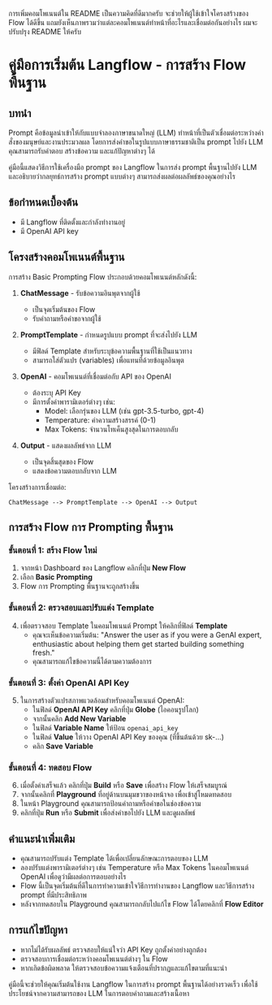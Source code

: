 การเพิ่มคอมโพเนนต์ใน README เป็นความคิดที่ดีมากครับ จะช่วยให้ผู้ใช้เข้าใจโครงสร้างของ Flow ได้ดีขึ้น แถมยังเห็นภาพรวมว่าแต่ละคอมโพเนนต์ทำหน้าที่อะไรและเชื่อมต่อกันอย่างไร ผมจะปรับปรุง README ให้ครับ

# คู่มือการเริ่มต้น Langflow - การสร้าง Flow พื้นฐาน

## บทนำ
Prompt คือข้อมูลนำเข้าให้กับแบบจำลองภาษาขนาดใหญ่ (LLM) ทำหน้าที่เป็นตัวเชื่อมต่อระหว่างคำสั่งของมนุษย์และงานประมวลผล โดยการส่งคำขอในรูปแบบภาษาธรรมชาติเป็น prompt ไปยัง LLM คุณสามารถรับคำตอบ สร้างข้อความ และแก้ปัญหาต่างๆ ได้

คู่มือนี้แสดงวิธีการใช้เครื่องมือ prompt ของ Langflow ในการส่ง prompt พื้นฐานไปยัง LLM และอธิบายว่ากลยุทธ์การสร้าง prompt แบบต่างๆ สามารถส่งผลต่อผลลัพธ์ของคุณอย่างไร

## ข้อกำหนดเบื้องต้น
- มี Langflow ที่ติดตั้งและกำลังทำงานอยู่
- มี OpenAI API key

## โครงสร้างคอมโพเนนต์พื้นฐาน

การสร้าง Basic Prompting Flow ประกอบด้วยคอมโพเนนต์หลักดังนี้:

1. **ChatMessage** - รับข้อความอินพุตจากผู้ใช้
   - เป็นจุดเริ่มต้นของ Flow
   - รับคำถามหรือคำขอจากผู้ใช้

2. **PromptTemplate** - กำหนดรูปแบบ prompt ที่จะส่งไปยัง LLM
   - มีฟิลด์ Template สำหรับระบุข้อความพื้นฐานที่ใช้เป็นแนวทาง
   - สามารถใส่ตัวแปร (variables) เพื่อแทนที่ด้วยข้อมูลอินพุต

3. **OpenAI** - คอมโพเนนต์ที่เชื่อมต่อกับ API ของ OpenAI
   - ต้องระบุ API Key
   - มีการตั้งค่าพารามิเตอร์ต่างๆ เช่น:
     - Model: เลือกรุ่นของ LLM (เช่น gpt-3.5-turbo, gpt-4)
     - Temperature: ค่าความสร้างสรรค์ (0-1)
     - Max Tokens: จำนวนโทเค็นสูงสุดในการตอบกลับ

4. **Output** - แสดงผลลัพธ์จาก LLM
   - เป็นจุดสิ้นสุดของ Flow
   - แสดงข้อความตอบกลับจาก LLM

โครงสร้างการเชื่อมต่อ:
```
ChatMessage --> PromptTemplate --> OpenAI --> Output
```

## การสร้าง Flow การ Prompting พื้นฐาน

### ขั้นตอนที่ 1: สร้าง Flow ใหม่
1. จากหน้า Dashboard ของ Langflow คลิกที่ปุ่ม **New Flow**
2. เลือก **Basic Prompting**
3. Flow การ Prompting พื้นฐานจะถูกสร้างขึ้น

### ขั้นตอนที่ 2: ตรวจสอบและปรับแต่ง Template
4. เพื่อตรวจสอบ Template ในคอมโพเนนต์ Prompt ให้คลิกที่ฟิลด์ **Template**
   - คุณจะเห็นข้อความเริ่มต้น: "Answer the user as if you were a GenAI expert, enthusiastic about helping them get started building something fresh."
   - คุณสามารถแก้ไขข้อความนี้ได้ตามความต้องการ

### ขั้นตอนที่ 3: ตั้งค่า OpenAI API Key
5. ในการสร้างตัวแปรสภาพแวดล้อมสำหรับคอมโพเนนต์ OpenAI:
   - ในฟิลด์ **OpenAI API Key** คลิกที่ปุ่ม **Globe** (ไอคอนรูปโลก)
   - จากนั้นคลิก **Add New Variable**
   - ในฟิลด์ **Variable Name** ให้ป้อน `openai_api_key`
   - ในฟิลด์ **Value** ให้วาง OpenAI API Key ของคุณ (ที่ขึ้นต้นด้วย sk-...)
   - คลิก **Save Variable**

### ขั้นตอนที่ 4: ทดสอบ Flow
6. เมื่อตั้งค่าเสร็จแล้ว คลิกที่ปุ่ม **Build** หรือ **Save** เพื่อสร้าง Flow ให้เสร็จสมบูรณ์
7. จากนั้นคลิกที่ **Playground** ที่อยู่ด้านบนมุมขวาของหน้าจอ เพื่อเข้าสู่โหมดทดสอบ
8. ในหน้า Playground คุณสามารถป้อนคำถามหรือคำขอในช่องข้อความ
9. คลิกที่ปุ่ม **Run** หรือ **Submit** เพื่อส่งคำขอไปยัง LLM และดูผลลัพธ์

## คำแนะนำเพิ่มเติม
- คุณสามารถปรับแต่ง Template ได้เพื่อเปลี่ยนลักษณะการตอบของ LLM
- ลองปรับแต่งพารามิเตอร์ต่างๆ เช่น Temperature หรือ Max Tokens ในคอมโพเนนต์ OpenAI เพื่อดูว่ามีผลต่อการตอบอย่างไร
- Flow นี้เป็นจุดเริ่มต้นที่ดีในการทำความเข้าใจวิธีการทำงานของ Langflow และวิธีการสร้าง prompt ที่มีประสิทธิภาพ
- หลังจากทดสอบใน Playground คุณสามารถกลับไปแก้ไข Flow ได้โดยคลิกที่ **Flow Editor**

## การแก้ไขปัญหา
- หากไม่ได้รับผลลัพธ์ ตรวจสอบให้แน่ใจว่า API Key ถูกตั้งค่าอย่างถูกต้อง
- ตรวจสอบการเชื่อมต่อระหว่างคอมโพเนนต์ต่างๆ ใน Flow
- หากเกิดข้อผิดพลาด ให้ตรวจสอบข้อความแจ้งเตือนที่ปรากฏและแก้ไขตามที่แนะนำ

คู่มือนี้จะช่วยให้คุณเริ่มต้นใช้งาน Langflow ในการสร้าง prompt พื้นฐานได้อย่างรวดเร็ว เพื่อใช้ประโยชน์จากความสามารถของ LLM ในการตอบคำถามและสร้างเนื้อหา